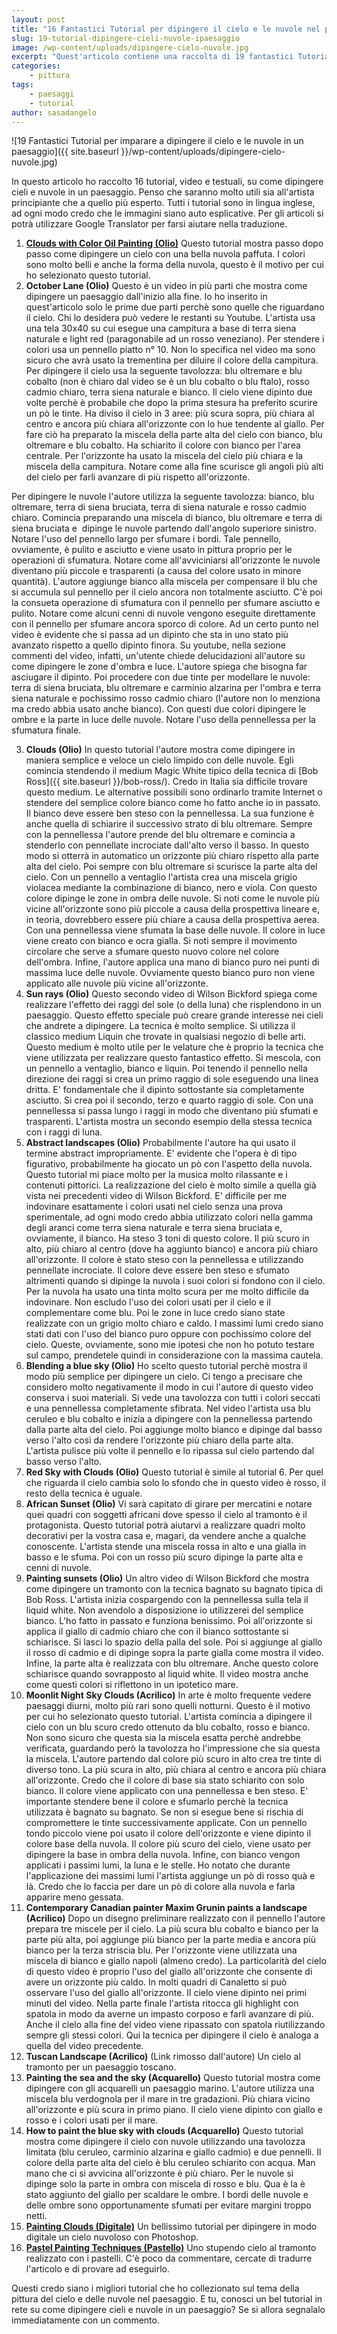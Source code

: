 ```yaml
---
layout: post
title: "16 Fantastici Tutorial per dipingere il cielo e le nuvole nel paesaggio"
slug: 19-tutorial-dipingere-cieli-nuvole-ipaesaggio
image: /wp-content/uploads/dipingere-cielo-nuvole.jpg
excerpt: "Quest'articolo contiene una raccolta di 19 fantastici Tutorial, in formato testo e video, per imparare a dipingere il cielo e le nuvole in un paesaggio."
categories:
    - pittura
tags:
    - paesaggi
    - tutorial
author: sasadangelo
---
```


![19 Fantastici Tutorial per imparare a dipingere il cielo e le nuvole in un paesaggio]({{ site.baseurl }}/wp-content/uploads/dipingere-cielo-nuvole.jpg)

In questo articolo ho raccolto 16 tutorial, video e testuali, su come dipingere cieli e nuvole in un paesaggio. Penso che saranno molto utili sia all'artista principiante che a quello più esperto. Tutti i tutorial sono in lingua inglese, ad ogni modo credo che le immagini siano auto esplicative. Per gli articoli si potrà utilizzare Google Translator per farsi aiutare nella traduzione.

1. **[Clouds with Color Oil Painting (Olio)](https://www.draw-n-paint.com/Art.Work.History/Clouds/Clouds_with_Color/Clouds_with_Color.html)** Questo tutorial mostra passo dopo passo come dipingere un cielo con una bella nuvola paffuta. I colori sono molto belli e anche la forma della nuvola, questo è il motivo per cui ho selezionato questo tutorial.
2. **October Lane (Olio)** 
Questo è un video in più parti che mostra come dipingere un paesaggio dall'inizio alla fine. Io ho inserito in quest'articolo solo le prime due parti perchè sono quelle che riguardano il cielo. Chi lo desidera può vedere le restanti su Youtube. L'artista usa una tela 30x40 su cui esegue una campitura a base di terra siena naturale e light red (paragonabile ad un rosso veneziano). Per stendere i colori usa un pennello piatto n° 10. Non lo specifica nel video ma sono sicuro che avrà usato la trementina per diluire il colore della campitura. Per dipingere il cielo usa la seguente tavolozza: blu oltremare e blu cobalto (non è chiaro dal video se è un blu cobalto o blu ftalo), rosso cadmio chiaro, terra siena naturale e bianco. Il cielo viene dipinto due volte perchè è probabile che dopo la prima stesura ha preferito scurire un pò le tinte. Ha diviso il cielo in 3 aree: più scura sopra, più chiara al centro e ancora più chiara all'orizzonte con lo hue tendente al giallo. Per fare ciò ha preparato la miscela della parte alta del cielo con bianco, blu oltremare e blu cobalto. Ha schiarito il colore con bianco per l'area centrale. Per l'orizzonte ha usato la miscela del cielo più chiara e la miscela della campitura. Notare come alla fine scurisce gli angoli più alti del cielo per farli avanzare di più rispetto all'orizzonte.
    
Per dipingere le nuvole l'autore utilizza la seguente tavolozza: bianco, blu oltremare, terra di siena bruciata, terra di siena naturale e rosso cadmio chiaro. Comincia preparando una miscela di bianco, blu oltremare e terra di siena bruciata e  dipinge le nuvole partendo dall'angolo superiore sinistro. Notare l'uso del pennello largo per sfumare i bordi. Tale pennello, ovviamente, è pulito e asciutto e viene usato in pittura proprio per le operazioni di sfumatura. Notare come all'avviciniarsi all'orizzonte le nuvole diventano più piccole e trasparenti (a causa del colore usato in minore quantità). L'autore aggiunge bianco alla miscela per compensare il blu che si accumula sul pennello per il cielo ancora non totalmente asciutto. C'è poi la consueta operazione di sfumatura con il pennello per sfumare asciutto e pulito. Notare come alcuni cenni di nuvole vengono eseguite direttamente con il pennello per sfumare ancora sporco di colore. Ad un certo punto nel video è evidente che si passa ad un dipinto che sta in uno stato più avanzato rispetto a quello dipinto finora. Su youtube, nella sezione commenti del video, infatti, un'utente chiede delucidazioni all'autore su come dipingere le zone d'ombra e luce. L'autore spiega che bisogna far asciugare il dipinto. Poi procedere con due tinte per modellare le nuvole: terra di siena bruciata, blu oltremare e carminio alzarina per l'ombra e terra siena naturale e pochissimo rosso cadmio chiaro (l'autore non lo menziona ma credo abbia usato anche bianco). Con questi due colori dipingere le ombre e la parte in luce delle nuvole. Notare l'uso della pennellessa per la sfumatura finale.
    
3. **Clouds (Olio)**  In questo tutorial l'autore mostra come dipingere in maniera semplice e veloce un cielo limpido con delle nuvole. Egli comincia stendendo il medium Magic White tipico della tecnica di [Bob Ross]({{ site.baseurl }}/bob-ross/). Credo in Italia sia difficile trovare questo medium. Le alternative possibili sono ordinarlo tramite Internet o stendere del semplice colore bianco come ho fatto anche io in passato. Il bianco deve essere ben steso con la pennellessa. La sua funzione è anche quella di schiarire il successivo strato di blu oltremare. Sempre con la pennellessa l'autore prende del blu oltremare e comincia a stenderlo con pennellate incrociate dall'alto verso il basso. In questo modo si otterrà in automatico un orizzonte più chiaro rispetto alla parte alta del cielo. Poi sempre con blu oltremare si scurisce la parte alta del cielo. Con un pennello a ventaglio l'artista crea una miscela grigio violacea mediante la combinazione di bianco, nero e viola. Con questo colore dipinge le zone in ombra delle nuvole. Si noti come le nuvole più vicine all'orizzonte sono più piccole a causa della prospettiva lineare e, in teoria, dovrebbero essere più chiare a causa della prospettiva aerea. Con una pennellessa viene sfumata la base delle nuvole. Il colore in luce viene creato con bianco e ocra gialla. Si noti sempre il movimento circolare che serve a sfumare questo nuovo colore nel colore dell'ombra. Infine, l'autore applica una mano di bianco puro nei punti di massima luce delle nuvole. Ovviamente questo bianco puro non viene applicato alle nuvole più vicine all'orizzonte.
4. **Sun rays (Olio)**  Questo secondo video di Wilson Bickford spiega come realizzare l'effetto dei raggi del sole (o della luna) che risplendono in un paesaggio. Questo effetto speciale può creare grande interesse nei cieli che andrete a dipingere. La tecnica è molto semplice. Si utilizza il classico medium Liquin che trovate in qualsiasi negozio di belle arti. Questo medium è molto utile per le velature che è proprio la tecnica che viene utilizzata per realizzare questo fantastico effetto. Si mescola, con un pennello a ventaglio, bianco e liquin. Poi tenendo il pennello nella direzione dei raggi si crea un primo raggio di sole eseguendo una linea dritta. E' fondamentale che il dipinto sottostante sia completamente asciutto. Si crea poi il secondo, terzo e quarto raggio di sole. Con una pennellessa si passa lungo i raggi in modo che diventano più sfumati e trasparenti. L'artista mostra un secondo esempio della stessa tecnica con i raggi di luna.
5. **Abstract landscapes (Olio)**  Probabilmente l'autore ha qui usato il termine abstract impropriamente. E' evidente che l'opera è di tipo figurativo, probabilmente ha giocato un pò con l'aspetto della nuvola. Questo tutorial mi piace molto per la musica molto rilassante e i contenuti pittorici. La realizzazione del cielo è molto simile a quella già vista nei precedenti video di Wilson Bickford. E' difficile per me indovinare esattamente i colori usati nel cielo senza una prova sperimentale, ad ogni modo credo abbia utilizzato colori nella gamma degli aranci come terra siena naturale e terra siena bruciata e, ovviamente, il bianco. Ha steso 3 toni di questo colore. Il più scuro in alto, più chiaro al centro (dove ha aggiunto bianco) e ancora più chiaro all'orizzonte. Il colore è stato steso con la pennellessa e utilizzando pennellate incrociate. Il colore deve essere ben steso e sfumato altrimenti quando si dipinge la nuvola i suoi colori si fondono con il cielo. Per la nuvola ha usato una tinta molto scura per me molto difficile da indovinare. Non escludo l'uso dei colori usati per il cielo e il complementare come blu. Poi le zone in luce credo siano state realizzate con un grigio molto chiaro e caldo. I massimi lumi credo siano stati dati con l'uso del bianco puro oppure con pochissimo colore del cielo. Queste, ovviamente, sono mie ipotesi che non ho potuto testare sul campo, prendetele quindi in considerazione con la massima cautela.
6. **Blending a blue sky (Olio)**  Ho scelto questo tutorial perchè mostra il modo più semplice per dipingere un cielo. Ci tengo a precisare che considero molto negativamente il modo in cui l'autore di questo video conserva i suoi materiali. Si vede una tavolozza con tutti i colori seccati e una pennellessa completamente sfibrata. Nel video l'artista usa blu ceruleo e blu cobalto e inizia a dipingere con la pennellessa partendo dalla parte alta del cielo. Poi aggiunge molto bianco e dipinge dal basso verso l'alto così da rendere l'orizzonte più chiaro della parte alta. L'artista pulisce più volte il pennello e lo ripassa sul cielo partendo dal basso verso l'alto.
7. **Red Sky with Clouds (Olio)**  Questo tutorial è simile al tutorial 6. Per quel che riguarda il cielo cambia solo lo sfondo che in questo video è rosso, il resto della tecnica è uguale.
8. **African Sunset (Olio)**  Vi sarà capitato di girare per mercatini e notare quei quadri con soggetti africani dove spesso il cielo al tramonto è il protagonista. Questo tutorial potrà aiutarvi a realizzare quadri molto decorativi per la vostra casa e, magari, da vendere anche a qualche conoscente. L'artista stende una miscela rossa in alto e una gialla in basso e le sfuma. Poi con un rosso più scuro dipinge la parte alta e cenni di nuvole.
9. **Painting sunsets (Olio)**  Un altro video di Wilson Bickford che mostra come dipingere un tramonto con la tecnica bagnato su bagnato tipica di Bob Ross. L'artista inizia cospargendo con la pennellessa sulla tela il liquid white. Non avendolo a disposizione io utilizzerei del semplice bianco. L'ho fatto in passato e funziona benissimo. Poi all'orizzonte si applica il giallo di cadmio chiaro che con il bianco sottostante si schiarisce. Si lasci lo spazio della palla del sole. Poi si aggiunge al giallo il rosso di cadmio e di dipinge sopra la parte gialla come mostra il video. Infine, la parte alta è realizzata con blu oltremare. Anche questo colore schiarisce quando sovrapposto al liquid white. Il video mostra anche come questi colori si riflettono in un ipotetico mare.
10. **Moonlit Night Sky Clouds (Acrilico)**  In arte è molto frequente vedere paesaggi diurni, molto più rari sono quelli notturni. Questo è il motivo per cui ho selezionato questo tutorial. L'artista comincia a dipingere il cielo con un blu scuro credo ottenuto da blu cobalto, rosso e bianco. Non sono sicuro che questa sia la miscela esatta perchè andrebbe verificata, guardando però la tavolozza ho l'impressione che sia questa la miscela. L'autore partendo dal colore più scuro in alto crea tre tinte di diverso tono. La più scura in alto, più chiara al centro e ancora più chiara all'orizzonte. Credo che il colore di base sia stato schiarito con solo bianco. Il colore viene applicato con una pennellessa e ben steso. E' importante stendere bene il colore e sfumarlo perchè la tecnica utilizzata è bagnato su bagnato. Se non si esegue bene si rischia di compromettere le tinte successivamente applicate. Con un pennello tondo piccolo viene poi usato il colore dell'orizzonte e viene dipinto il colore base della nuvola. Il colore più scuro del cielo, viene usato per dipingere la base in ombra della nuvola. Infine, con bianco vengon applicati i passimi lumi, la luna e le stelle. Ho notato che durante l'applicazione dei massimi lumi l'artista aggiunge un pò di rosso quà e là. Credo che lo faccia per dare un pò di colore alla nuvola e farla apparire meno gessata.
11. **Contemporary Canadian painter Maxim Grunin paints a landscape (Acrilico)**  Dopo un disegno preliminare realizzato con il pennello l'autore prepara tre miscele per il cielo. La più scura blu cobalto e bianco per la parte più alta, poi aggiunge più bianco per la parte media e ancora più bianco per la terza striscia blu. Per l'orizzonte viene utilizzata una miscela di bianco e giallo napoli (almeno credo). La particolarità del cielo di questo video è proprio l'uso del giallo all'orizzonte che consente di avere un orizzonte più caldo. In molti quadri di Canaletto si può osservare l'uso del giallo all'orizzonte. Il cielo viene dipinto nei primi minuti del video. Nella parte finale l'artista ritocca gli highlight con spatola in modo da averne un impasto corposo e farli avanzare di più. Anche il cielo alla fine del video viene ripassato con spatola riutilizzando sempre gli stessi colori.  Qui la tecnica per dipingere il cielo è analoga a quella del video precedente.
12. **Tuscan Landscape (Acrilico)** (Link rimosso dall'autore) Un cielo al tramonto per un paesaggio toscano.
13. **Painting the sea and the sky (Acquarello)**  Questo tutorial mostra come dipingere con gli acquarelli un paesaggio marino. L'autore utilizza una miscela blu verdognola per il mare in tre gradazioni. Più chiara vicino all'orizzonte e più scura in primo piano. Il cielo viene dipinto con giallo e rosso e i colori usati per il mare.
14. **How to paint the blue sky with clouds (Acquarello)**  Questo tutorial mostra come dipingere il cielo con nuvole utilizzando una tavolozza limitata (blu ceruleo, carminio alzarina e giallo cadmio) e due pennelli. Il colore della parte alta del cielo è blu ceruleo schiarito con acqua. Man mano che ci si avvicina all'orizzonte è più chiaro. Per le nuvole si dipinge solo la parte in ombra con miscela di rosso e blu. Qua è la è stato aggiunto del giallo per scaldare le ombre. I bordi delle nuvole e delle ombre sono opportunamente sfumati per evitare margini troppo netti.
15. **[Painting Clouds (Digitale)](https://www.androidblues.com/cloudtut.html)** Un bellissimo tutorial per dipingere in modo digitale un cielo nuvoloso con Photoshop.
16. **[Pastel Painting Techniques (Pastello)](https://www.artshow.com/interviews/dianejohnson/index.html)** Uno stupendo cielo al tramonto realizzato con i pastelli. C'è poco da commentare, cercate di tradurre l'articolo e di provare ad eseguirlo.

Questi credo siano i migliori tutorial che ho collezionato sul tema della pittura del cielo e delle nuvole nel paesaggio. E tu, conosci un bel tutorial in rete su come dipingere cieli e nuvole in un paesaggio? Se si allora segnalalo immediatamente con un commento.
